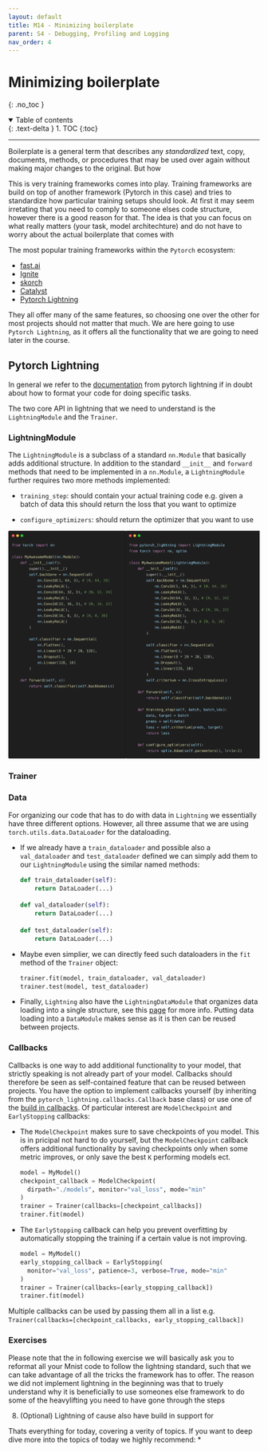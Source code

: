 ```yaml
---
layout: default
title: M14 - Minimizing boilerplate
parent: S4 - Debugging, Profiling and Logging
nav_order: 4
---
```


# Minimizing boilerplate
{: .no_toc }

<details open markdown="block">
  <summary>
    Table of contents
  </summary>
  {: .text-delta }
1. TOC
{:toc}
</details>

---






Boilerplate is a general term that describes any *standardized* text, copy, documents, methods, or procedures that may be used over again without making major changes to the original. But how 


This is very training frameworks comes into play. Training frameworks are build on top of another framework (Pytorch in this case) and tries to standardize how particular training setups should look. At first it may seem irretating that you need to comply to someone elses code structure, however there is a good reason for that. The idea is that you can focus on what really matters (your task, model architechture) and do not have to worry about the actual boilerplate that comes with 

The most popular training frameworks within the `Pytorch` ecosystem:
* [fast.ai](https://docs.fast.ai/)
* [Ignite](https://github.com/pytorch/ignite)
* [skorch](https://github.com/skorch-dev/skorch)
* [Catalyst](https://github.com/catalyst-team/catalyst)
* [Pytorch Lightning](https://github.com/PyTorchLightning/pytorch-lightning)

They all offer many of the same features, so choosing one over the other for most projects should not matter that much. We are here going to use `Pytorch Lightning`, as it offers all the functionality that we are going to need later in the course.




## Pytorch Lightning

In general we refer to the [documentation](https://pytorch-lightning.readthedocs.io/en/latest/) from pytorch lightning if in doubt about how to format your code for doing specific tasks.

The two core API in lightning that we need to understand is the `LightningModule` and the `Trainer`.

### LightningModule

The `LightningModule` is a subclass of a standard `nn.Module` that basically adds additional structure. In addition to the standard `__init__` and `forward` methods that need to be implemented in a `nn.Module`, a `LightningModule` further requires two more methods implemented:

* `training_step`: should contain your actual training code e.g. given a batch of data this should return the loss
that you want to optimize

* `configure_optimizers`: should return the optimizer that you want to use

<p align="center">
  <img src="../figures/lightning.png" width="700" title="hover text">
</p>


### Trainer

### Data

For organizing our code that has to do with data in `Lightning` we essentially have three different options. However, all three assume that we are using `torch.utils.data.DataLoader` for the dataloading.

* If we already have a `train_dataloader` and possible also a `val_dataloader` and `test_dataloader` defined we can simply add them to our `LightningModule` using the similar named methods:
  ```python
  def train_dataloader(self):
      return DataLoader(...)

  def val_dataloader(self):
      return DataLoader(...)

  def test_dataloader(self):
      return DataLoader(...)

* Maybe even simplier, we can directly feed such dataloaders in the `fit` method of the `Trainer` object:
  ```python
  trainer.fit(model, train_dataloader, val_dataloader)
  trainer.test(model, test_dataloader)

* Finally, `Lightning` also have the `LightningDataModule` that organizes data loading into a single structure, see this [page](https://pytorch-lightning.readthedocs.io/en/latest/extensions/datamodules.html) for more info. Putting data loading into a `DataModule` makes sense as it is then can be reused between projects. 

### Callbacks

Callbacks is one way to add additional functionality to your model, that strictly speaking is not already part of your model. Callbacks should therefore be seen as self-contained feature that can be reused between projects. You have the option to implement callbacks yourself (by inheriting from the `pytorch_lightning.callbacks.Callback` base class) or use one of the [build in callbacks](https://pytorch-lightning.readthedocs.io/en/latest/extensions/callbacks.html#built-in-callbacks). Of particular interest are `ModelCheckpoint` and `EarlyStopping` callbacks:

* The `ModelCheckpoint` makes sure to save checkpoints of you model. This is in pricipal not hard to do yourself, but the `ModelCheckpoint` callback offers
  additional functionality by saving checkpoints only when some metric improves, or only save the best `K` performing models ect.
  ```python
  model = MyModel()
  checkpoint_callback = ModelCheckpoint(
    dirpath="./models", monitor="val_loss", mode="min"
  )
  trainer = Trainer(callbacks=[checkpoint_callbacks])
  trainer.fit(model)
  ```

* The `EarlyStopping` callback can help you prevent overfitting by automatically stopping the training if a certain value is not improving.
  ```python
  model = MyModel()
  early_stopping_callback = EarlyStopping(
    monitor="val_loss", patience=3, verbose=True, mode="min"
  )
  trainer = Trainer(callbacks=[early_stopping_callback])
  trainer.fit(model)
  ```

Multiple callbacks can be used by passing them all in a list e.g. `Trainer(callbacks=[checkpoint_callbacks, early_stopping_callback])`

### Exercises

Please note that the in following exercise we will basically ask you to reformat all your Mnist code to follow the lightning standard, such
that we can take advantage of all the tricks the framework has to offer. The reason we did not implement lightning in the beginning was that
to truely understand why it is beneficially to use someones else framework to do some of the heavylifting you need to have gone through the
steps 



8. (Optional) Lightning of cause also have build in support for 


Thats everything for today, covering a verity of topics. If you want to deep dive more into the topics of today we highly recommend:
* 

